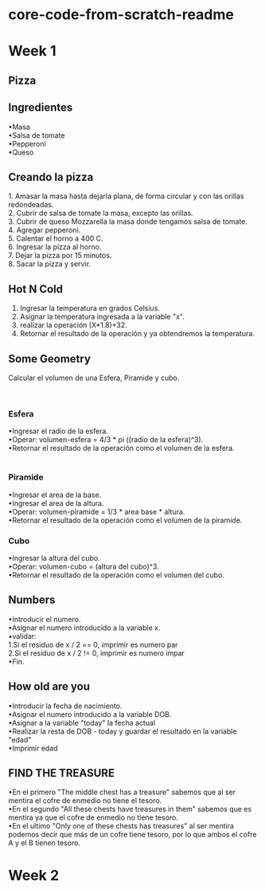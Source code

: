 # core-code-from-scratch-readme
<h1>Week 1</h1>
<h2>Pizza</h2>

<h2>Ingredientes</h2>
•Masa<br>
•Salsa de tomate<br>
•Pepperoni<br>
•Queso<br>

<h2>Creando la pizza</h2>
1. Amasar la masa hasta dejarla plana, de forma circular y con las orillas redondeadas.<br>
2. Cubrir de salsa de tomate la masa, excepto las orillas.<br>
3. Cubrir de queso Mozzarella la masa donde tengamos salsa de tomate.<br>
4. Agregar pepperoni.<br>
5. Calentar el horno a 400 C.<br>
6. Ingresar la pizza al horno.<br>
7. Dejar la pizza por 15 minutos. <br>
8. Sacar la pizza y servir.<br>


<h2>Hot N Cold</h2>

1. Ingresar la temperatura en grados Celsius.<br>
2. Asignar la temperatura ingresada a la variable "x".<br>
3. realizar la operación (X*1.8)+32.<br>
4. Retornar el resultado de la operación y ya obtendremos la temperatura. <br>

<h2>Some Geometry</h2>

<p>Calcular el volumen de una Esfera, Piramide y cubo.<p/>
<br>
<h3>Esfera</h3>
•Ingresar el radio de la esfera.<br>
•Operar: volumen-esfera = 4/3 * pi ((radio de la esfera)^3). <br>
•Retornar el resultado de la operación como el volumen de la esfera.<br>
<br>
<h3>Piramide</h3>
•Ingresar el area de la base.<br>
•Ingresar el area de la altura.<br>
•Operar: volumen-piramide = 1/3 * area base * altura. <br>
•Retornar el resultado de la operación como el volumen de la piramide.<br>
<h3>Cubo</h3>
•Ingresar la altura del cubo.<br>
•Operar: volumen-cubo = (altura del cubo)^3. <br>
•Retornar el resultado de la operación como el volumen del cubo.<br>

<h2>Numbers</h2>
•Introducir el numero.<br>
•Asignar el numero introducido a la variable x.<br>
•validar: <br>
1.Si el residuo de x / 2 == 0,  imprimir es numero par <br>
2.Si el residuo de x / 2 != 0, imprimir es numero impar <br>
•Fin.<br>

<h2>How old are you</h2>
•Introducir la fecha de nacimiento.<br>
•Asignar el numero introducido a la variable DOB.<br>
•Asignar a la variable "today" la fecha actual <br>
•Realizar la resta de DOB - today y guardar el resultado en la variable "edad" <br>
•Imprimir edad <br>


<h2>FIND THE TREASURE</h2>
•En el primero "The middle chest has a treasure" sabemos que al ser mentira el cofre de enmedio no tiene el tesoro.<br>
•En el segundo "All these chests have treasures in them" sabemos que es mentira ya que el cofre de enmedio no tiene tesoro.<br>
•En el ultimo "Only one of these chests has treasures" al ser mentira podemos decir que más de un cofre tiene tesoro, por lo que ambos el cofre A y el B tienen tesoro.<br>

<h1>Week 2</h1>




